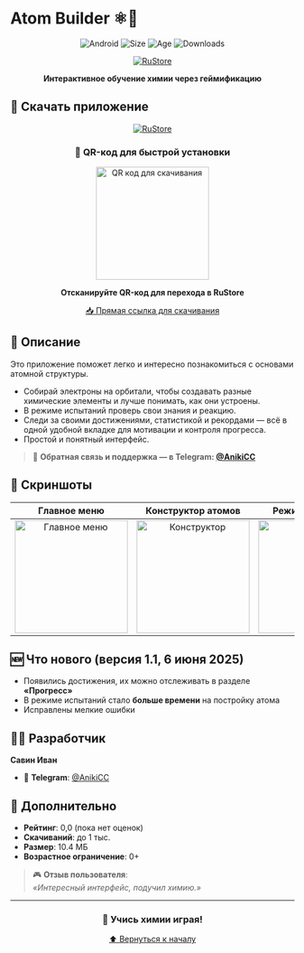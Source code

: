 # Atom Builder ⚛️🧪

<div align="center">

![Android](https://img.shields.io/badge/Android-8.0%2B-green?style=for-the-badge&logo=android)
![Size](https://img.shields.io/badge/Размер-10.4%20MB-blue?style=for-the-badge)
![Age](https://img.shields.io/badge/Возраст-0%2B-orange?style=for-the-badge)
![Downloads](https://img.shields.io/badge/Скачиваний-до%201%20тыс-lightgray?style=for-the-badge)

[![RuStore](https://img.shields.io/badge/RuStore-Скачать_бесплатно-4B7BEC?style=for-the-badge&logo=google-play)](https://www.rustore.ru/catalog/app/com.example.atombuilder)

**Интерактивное обучение химии через геймификацию**

</div>

## 📲 Скачать приложение

<div align="center">

[![RuStore](https://img.shields.io/badge/RuStore-Доступно_в_магазине-4B7BEC?style=for-the-badge&logo=google-play&logoColor=white)](https://www.rustore.ru/catalog/app/com.example.atombuilder)

### 📱 QR-код для быстрой установки

<img src="https://quickchart.io/qr?text=https://www.rustore.ru/catalog/app/com.example.atombuilder&size=200" width="200" alt="QR код для скачивания">

**Отсканируйте QR-код для перехода в RuStore**

[📥 Прямая ссылка для скачивания](https://www.rustore.ru/catalog/app/com.example.atombuilder)

</div>

## 📝 Описание

Это приложение поможет легко и интересно познакомиться с основами атомной структуры.

- Собирай электроны на орбитали, чтобы создавать разные химические элементы и лучше понимать, как они устроены.  
- В режиме испытаний проверь свои знания и реакцию.  
- Следи за своими достижениями, статистикой и рекордами — всё в одной удобной вкладке для мотивации и контроля прогресса.  
- Простой и понятный интерфейс.

> 💬 **Обратная связь и поддержка — в Telegram: [@AnikiCC](https://t.me/AnikiCC)**

## 📸 Скриншоты

<div align="center">

| Главное меню | Конструктор атомов | Режим испытаний | Прогресс и достижения |
| :----------: | :----------------: | :-------------: | :-------------------: |
| <img src="https://static.rustore.ru/imgproxy/bpM9BPbxpMGW-owuePYNHUhlJVAuqp4cEOCZaXw4tVA/preset:web_scr_prt_162/plain/https://static.rustore.ru/apk/2063636184/content/SCREENSHOT/e964cad5-8c9b-4d96-80c3-e1e4e39eabe4.png@webp" width="200" alt="Главное меню"> | <img src="https://static.rustore.ru/imgproxy/3983gsffsgBHSWC3RV8pyfy8AdmNEiQcFUGA0yDR8VA/preset:web_scr_prt_162/plain/https://static.rustore.ru/apk/2063636184/content/SCREENSHOT/5d826e10-17ac-4054-b966-be7161360796.png@webp" width="200" alt="Конструктор"> | <img src="https://static.rustore.ru/imgproxy/1e0xYWAEam9ZragE58KmaLjeZyr9l0TsIA0_QnqoVmo/preset:web_scr_prt_162/plain/https://static.rustore.ru/apk/2063636184/content/SCREENSHOT/171e8143-2cea-4d35-9c57-330b6af0a4f6.png@webp" width="200" alt="Испытания"> | <img src="https://static.rustore.ru/imgproxy/XCttx07RVcqDSII0CdXKhKt2bypzO0OZI5_R3u5Z6no/preset:web_scr_prt_162/plain/https://static.rustore.ru/apk/2063636184/content/SCREENSHOT/bd4edcc0-2192-4121-a83d-a09612eefc2a.png@webp" width="200" alt="Прогресс"> |

</div>

## 🆕 Что нового (версия 1.1, 6 июня 2025)

- Появились достижения, их можно отслеживать в разделе **«Прогресс»**  
- В режиме испытаний стало **больше времени** на постройку атома  
- Исправлены мелкие ошибки

## 👨‍💻 Разработчик

**Савин Иван**  
- 💬 **Telegram**: [@AnikiCC](https://t.me/AnikiCC)

## 📌 Дополнительно

- **Рейтинг**: 0,0 (пока нет оценок)  
- **Скачиваний**: до 1 тыс.  
- **Размер**: 10.4 МБ  
- **Возрастное ограничение**: 0+

> 🎮 **Отзыв пользователя**:  
> _«Интересный интерфейс, подучил химию.»_

---

<div align="center">

### 🎉 Учись химии играя!

[⬆️ Вернуться к началу](#atom-builder-)

</div>
